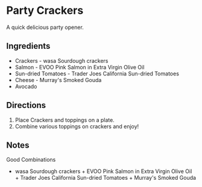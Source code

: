 # Party Crackers

A quick delicious party opener.

## Ingredients

- Crackers - wasa Sourdough crackers
- Salmon -  EVOO Pink Salmon in Extra Virgin Olive Oil
- Sun-dried Tomatoes - Trader Joes California Sun-dried Tomatoes
- Cheese - Murray's Smoked Gouda
- Avocado

## Directions

1. Place Crackers and toppings on a plate.
1. Combine various toppings on crackers and enjoy!

## Notes

Good Combinations

- wasa Sourdough crackers + EVOO Pink Salmon in Extra Virgin Olive Oil + Trader Joes California Sun-dried Tomatoes  + Murray's Smoked Gouda


